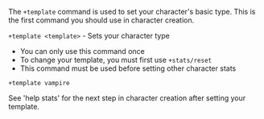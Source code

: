 The `+template` command is used to set your character's basic type. This is the
first command you should use in character creation.

`+template <template>` - Sets your character type

- You can only use this command once
- To change your template, you must first use `+stats/reset`
- This command must be used before setting other character stats

```
+template vampire
```

See 'help stats' for the next step in character creation after setting your
template.
